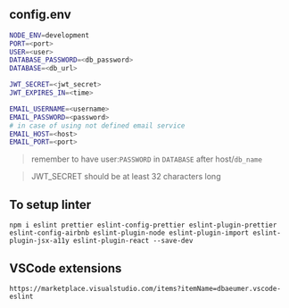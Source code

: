 ## config.env

```bash
NODE_ENV=development
PORT=<port>
USER=<user>
DATABASE_PASSWORD=<db_password>
DATABASE=<db_url>

JWT_SECRET=<jwt_secret>
JWT_EXPIRES_IN=<time>

EMAIL_USERNAME=<username>
EMAIL_PASSWORD=<password>
# in case of using not defined email service
EMAIL_HOST=<host>
EMAIL_PORT=<port>
```

> remember to have user:`PASSWORD` in `DATABASE`
> after host/`db_name`

> JWT_SECRET should be at least 32 characters long

## To setup linter

```
npm i eslint prettier eslint-config-prettier eslint-plugin-prettier eslint-config-airbnb eslint-plugin-node eslint-plugin-import eslint-plugin-jsx-a11y eslint-plugin-react --save-dev
```

## VSCode extensions

```
https://marketplace.visualstudio.com/items?itemName=dbaeumer.vscode-eslint
```
